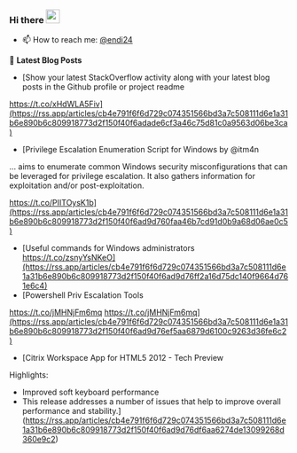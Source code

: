 ### Hi there <a href="https://www.gautamkrishnar.com/"><img src="https://media.giphy.com/media/hvRJCLFzcasrR4ia7z/giphy.gif" width="25px"></a>

- 📫 How to reach me: [@endi24](https://twitter.com/endi24)

📕 **Latest Blog Posts**
<!-- BLOG-POST-LIST:START -->
- [Show your latest StackOverflow activity along with your latest blog posts in the Github profile or project readme

https://t.co/xHdWLA5Fiv](https://rss.app/articles/cb4e791f6f6d729c074351566bd3a7c508111d6e1a31b6e890b6c809918773d2f150f40f6adade6cf3a46c75d81c0a9563d06be3ca)
- [Privilege Escalation Enumeration Script for Windows by @itm4n 

... aims to enumerate common Windows security misconfigurations that can be leveraged for privilege escalation. It also gathers information for exploitation and/or post-exploitation.

https://t.co/PIITOysK1b](https://rss.app/articles/cb4e791f6f6d729c074351566bd3a7c508111d6e1a31b6e890b6c809918773d2f150f40f6ad9d760faa46b7cd91d0b9a68d06ae0c5)
- [Useful commands for Windows administrators https://t.co/zsnyYsNKeO](https://rss.app/articles/cb4e791f6f6d729c074351566bd3a7c508111d6e1a31b6e890b6c809918773d2f150f40f6ad9d76ff2a16d75dc140f9664d761e6c4)
- [Powershell Priv Escalation Tools 

https://t.co/jMHNjFm6mq https://t.co/jMHNjFm6mq](https://rss.app/articles/cb4e791f6f6d729c074351566bd3a7c508111d6e1a31b6e890b6c809918773d2f150f40f6ad9d76ef5aa6879d6100c9263d36fe6c2)
- [Citrix Workspace App for HTML5 2012 - Tech Preview

Highlights:
- Improved soft keyboard performance
- This release addresses a number of issues that help to improve overall performance and stability.](https://rss.app/articles/cb4e791f6f6d729c074351566bd3a7c508111d6e1a31b6e890b6c809918773d2f150f40f6ad9d76df6aa6274de13099268d360e9c2)
<!-- BLOG-POST-LIST:END -->
